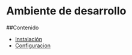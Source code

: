 # Ambiente de desarrollo

##Contenido
+ [Instalación](instalaciondev/instalaciondev.md)
+ [Configuracion](configuraciondev/configuraciondev.md)